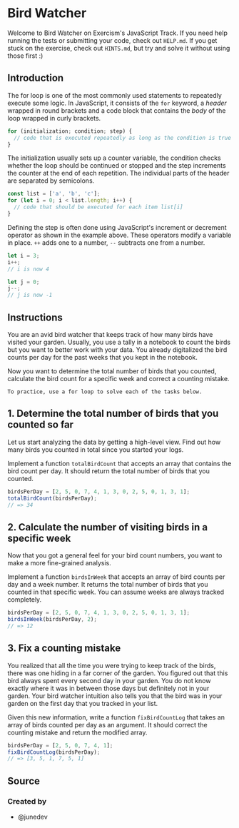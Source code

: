 # Bird Watcher

Welcome to Bird Watcher on Exercism's JavaScript Track.
If you need help running the tests or submitting your code, check out `HELP.md`.
If you get stuck on the exercise, check out `HINTS.md`, but try and solve it without using those first :)

## Introduction

The for loop is one of the most commonly used statements to repeatedly execute some logic.
In JavaScript, it consists of the `for` keyword, a _header_ wrapped in round brackets and a code block that contains the _body_ of the loop wrapped in curly brackets.

```javascript
for (initialization; condition; step) {
  // code that is executed repeatedly as long as the condition is true
}
```

The initialization usually sets up a counter variable, the condition checks whether the loop should be continued or stopped and the step increments the counter at the end of each repetition.
The individual parts of the header are separated by semicolons.

```javascript
const list = ['a', 'b', 'c'];
for (let i = 0; i < list.length; i++) {
  // code that should be executed for each item list[i]
}
```

Defining the step is often done using JavaScript's increment or decrement operator as shown in the example above.
These operators modify a variable in place.
`++` adds one to a number, `--` subtracts one from a number.

```javascript
let i = 3;
i++;
// i is now 4

let j = 0;
j--;
// j is now -1
```

## Instructions

You are an avid bird watcher that keeps track of how many birds have visited your garden.
Usually, you use a tally in a notebook to count the birds but you want to better work with your data.
You already digitalized the bird counts per day for the past weeks that you kept in the notebook.

Now you want to determine the total number of birds that you counted, calculate the bird count for a specific week and correct a counting mistake.

```exercism/note
To practice, use a for loop to solve each of the tasks below.
```

## 1. Determine the total number of birds that you counted so far

Let us start analyzing the data by getting a high-level view. Find out how many birds you counted in total since you started your logs.

Implement a function `totalBirdCount` that accepts an array that contains the bird count per day. It should return the total number of birds that you counted.

```javascript
birdsPerDay = [2, 5, 0, 7, 4, 1, 3, 0, 2, 5, 0, 1, 3, 1];
totalBirdCount(birdsPerDay);
// => 34
```

## 2. Calculate the number of visiting birds in a specific week

Now that you got a general feel for your bird count numbers, you want to make a more fine-grained analysis.

Implement a function `birdsInWeek` that accepts an array of bird counts per day and a week number.
It returns the total number of birds that you counted in that specific week. You can assume weeks are always tracked completely.

```javascript
birdsPerDay = [2, 5, 0, 7, 4, 1, 3, 0, 2, 5, 0, 1, 3, 1];
birdsInWeek(birdsPerDay, 2);
// => 12
```

## 3. Fix a counting mistake

You realized that all the time you were trying to keep track of the birds, there was one hiding in a far corner of the garden.
You figured out that this bird always spent every second day in your garden.
You do not know exactly where it was in between those days but definitely not in your garden.
Your bird watcher intuition also tells you that the bird was in your garden on the first day that you tracked in your list.

Given this new information, write a function `fixBirdCountLog` that takes an array of birds counted per day as an argument. It should correct the counting mistake and return the modified array.

```javascript
birdsPerDay = [2, 5, 0, 7, 4, 1];
fixBirdCountLog(birdsPerDay);
// => [3, 5, 1, 7, 5, 1]
```

## Source

### Created by

- @junedev